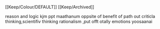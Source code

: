 [[Keep/Colour/DEFAULT]] [[Keep/Archived]] 

reason and logic kjm ppt maathanum
oppsite of benefit of 
path out
criticla thinking,scientifiv thinking
rationalism ,put offt otally emotions
yoosaanai

